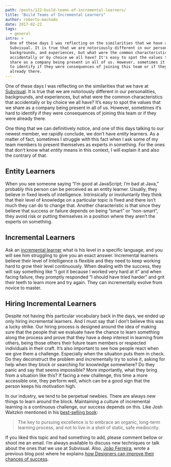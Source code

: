 ```yaml
---
path: /posts/122-build-teams-of-incremental-learners/
title: "Build Teams of Incremental Learners"
author: roberto-machado
date: 2017-02-22
tags:
  - general
intro: >
  One of these days I was reflecting on the similarities that we have at
  Subvisual. It is true that we are notoriously different in our personalities,
  backgrounds, and experiences, but what were the common characteristics that
  accidentally or by choice we all have? It's easy to spot the values that we
  share as a company being present in all of us. However, sometimes it's hard
  to identify if they were consequences of joining this team or if they were
  already there.
---
```


One of these days I was reflecting on the similarities that we have at [Subvisual](https://subvisual.co/). It is true that we are notoriously different in our personalities, backgrounds, and experiences, but what were the common characteristics that accidentally or by choice we all have? It’s easy to spot the values that we share as a company being present in all of us. However, sometimes it’s hard to identify if they were consequences of joining this team or if they were already there.

One thing that we can definitively notice, and one of this days talking to our newest member, we rapidly conclude, we don’t have _entity_ learners. As a matter of fact, sometimes I struggle with this fact when I ask some of my team members to present themselves as experts in something. For the ones that don’t know what _entity_ means in this context, I will explain it and also the contrary of that. 

## Entity Learners
When you see someone saying “I’m good at JavaScript; I’m bad at Java,” probably this person can be perceived as an entity learner. Usually, they believe in fixed levels of intelligence. Intrinsically or involuntarily they think that their level of knowledge on a particular topic is fixed and there isn’t much they can do to change that. Another characteristic is that since they believe that success or failure depends on being “smart” or “non-smart”, they avoid risk or putting themselves in a position where they aren’t the experts on something. 

## Incremental Learners
Ask an [incremental learner](https://www.learning-theories.com/self-theories-dweck.html) what is his level in a specific language, and you will see him struggling to give you an exact answer. Incremental learners believe their level of Intelligence is flexible and they need to keep working hard to grow their level continuously. When dealing with the success, they will say something like “I got it because I worked very hard at it” and when facing failure, they promptly responded “I should have tried harder” and grit their teeth to learn more and try again. They can incrementally evolve from novice to master.

## Hiring Incremental Learners
Despite not having this particular vocabulary back in the days, we ended up only hiring incremental learners. And I must say that I don’t believe this was a lucky strike. Our hiring process is designed around the idea of making sure that the people that we evaluate have the chance to learn something along the process and prove that they have a deep interest in learning from others, being those others their future team members or respected individuals in their craft. 
It’s also important to see how people react when we give them a challenge. Especially when the situation puts them in check. Do they deconstruct the problem and incrementally try to solve it, asking for help when they block or searching for knowledge somewhere? Do they panic and say that seems impossible? More importantly, what they bring from a situation like this? If facing a new challenge, this time a more accessible one, they perform well, which can be a good sign that the person keeps his motivation high.

In our industry, we tend to be perpetual newbies. There are always new things to learn around the block. Maintaining a culture of incremental learning is a continuous challenge, our success depends on this. Like Josh Waitzkin mentioned in his [best-selling book](http://www.joshwaitzkin.com/the-art-of-learning/):

> The key to pursuing excellence is to embrace an organic, long-term learning process, and not to live in a shell of static, safe mediocrity.

If you liked this topic and had something to add, please comment bellow or shoot me an email. I’m always available to discuss new techniques or talk about the ones that we use at Subvisual. Also, [João Ferreira](https://twitter.com/jferreiradzn), wrote a previous blog post where he explains [how Designers can improve their chances of success](https://subvisual.co/blog/posts/47-for-makers).



